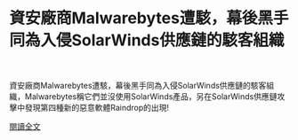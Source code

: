# 資安廠商Malwarebytes遭駭，幕後黑手同為入侵SolarWinds供應鏈的駭客組織

<!--more-->
<!--23-->
<br><br/>
資安廠商Malwarebytes遭駭，幕後黑手同為入侵SolarWinds供應鏈的駭客組織，Malwarebytes稱它們並沒使用SolarWinds產品，另在SolarWinds供應鏈攻擊中發現第四種新的惡意軟體Raindrop的出現!

[閱讀全文](https://blog.billows.com.tw/?p=874&fbclid=IwAR3_l49ABhlIbfLgdnjTNjk8PKdtk4Sn80ZGbkdF3rUXNqJEVPuiDtK0Wgg)


